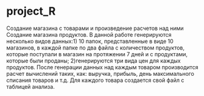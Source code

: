 # project_R
Создание магазина с товарами и произведение расчетов над ними
Создание магазина продуктов. В данной работе генерируются несколько видов данных:1) 10 папок, представленные в виде 10 магазинов, в каждой папке по два файла с количеством продуктов, которые поступали в магазин на протяжении 7 дней и с продуктами, которые были проданы; 2)генерируются три вида цен для каждых продуктов. После генерации данных над каждым товаром производится расчет вычислений таких, как: выручка, прибыль, день максимального списания товаров и т.д. Для каждого товара создается свой файл с таблицей анализа.
